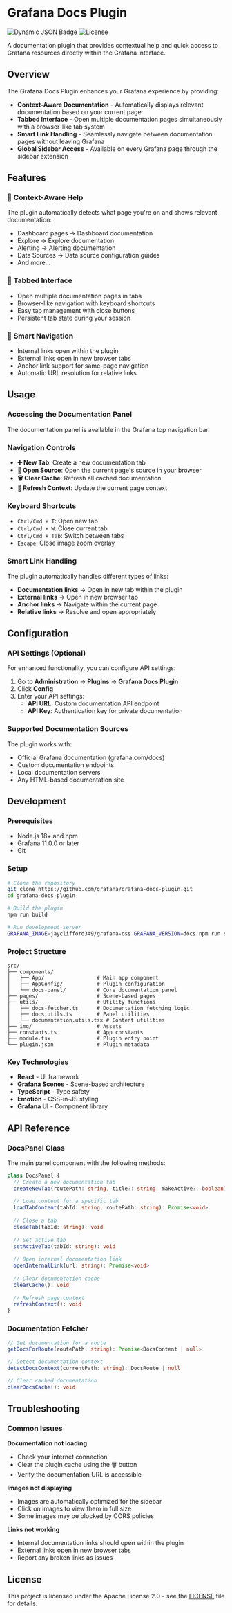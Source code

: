 # Grafana Docs Plugin

![Dynamic JSON Badge](https://img.shields.io/badge/dynamic/json?logo=grafana&query=$.version&url=https://grafana.com/api/plugins/grafana-grafanadocsplugin-app&label=Marketplace&prefix=v&color=F47A20)
[![License](https://img.shields.io/badge/License-Apache%202.0-blue.svg)](https://opensource.org/licenses/Apache-2.0)

A documentation plugin that provides contextual help and quick access to Grafana resources directly within the Grafana interface.

## Overview

The Grafana Docs Plugin enhances your Grafana experience by providing:

- **Context-Aware Documentation** - Automatically displays relevant documentation based on your current page
- **Tabbed Interface** - Open multiple documentation pages simultaneously with a browser-like tab system
- **Smart Link Handling** - Seamlessly navigate between documentation pages without leaving Grafana
- **Global Sidebar Access** - Available on every Grafana page through the sidebar extension


## Features

### 🎯 Context-Aware Help
The plugin automatically detects what page you're on and shows relevant documentation:
- Dashboard pages → Dashboard documentation
- Explore → Explore documentation  
- Alerting → Alerting documentation
- Data Sources → Data source configuration guides
- And more...

### 📑 Tabbed Interface
- Open multiple documentation pages in tabs
- Browser-like navigation with keyboard shortcuts
- Easy tab management with close buttons
- Persistent tab state during your session

### 🔗 Smart Navigation
- Internal links open within the plugin
- External links open in new browser tabs
- Anchor link support for same-page navigation
- Automatic URL resolution for relative links

## Usage

### Accessing the Documentation Panel

The documentation panel is available in the Grafana top navigation bar.

### Navigation Controls

- **➕ New Tab**: Create a new documentation tab
- **🔗 Open Source**: Open the current page's source in your browser
- **🗑️ Clear Cache**: Refresh all cached documentation
- **🔄 Refresh Context**: Update the current page context

### Keyboard Shortcuts

- `Ctrl/Cmd + T`: Open new tab
- `Ctrl/Cmd + W`: Close current tab
- `Ctrl/Cmd + Tab`: Switch between tabs
- `Escape`: Close image zoom overlay

### Smart Link Handling

The plugin automatically handles different types of links:
- **Documentation links** → Open in new tab within the plugin
- **External links** → Open in new browser tab
- **Anchor links** → Navigate within the current page
- **Relative links** → Resolve and open appropriately

## Configuration

### API Settings (Optional)

For enhanced functionality, you can configure API settings:

1. Go to **Administration** → **Plugins** → **Grafana Docs Plugin**
2. Click **Config**
3. Enter your API settings:
   - **API URL**: Custom documentation API endpoint
   - **API Key**: Authentication key for private documentation

### Supported Documentation Sources

The plugin works with:
- Official Grafana documentation (grafana.com/docs)
- Custom documentation endpoints
- Local documentation servers
- Any HTML-based documentation site

## Development

### Prerequisites

- Node.js 18+ and npm
- Grafana 11.0.0 or later
- Git

### Setup

```bash
# Clone the repository
git clone https://github.com/grafana/grafana-docs-plugin.git
cd grafana-docs-plugin

# Build the plugin
npm run build

# Run development server
GRAFANA_IMAGE=jayclifford349/grafana-oss GRAFANA_VERSION=docs npm run server
```


### Project Structure

```
src/
├── components/
│   ├── App/                 # Main app component
│   ├── AppConfig/           # Plugin configuration
│   └── docs-panel/          # Core documentation panel
├── pages/                   # Scene-based pages
├── utils/                   # Utility functions
│   ├── docs-fetcher.ts      # Documentation fetching logic
│   ├── docs.utils.ts        # Panel utilities
│   └── documentation.utils.tsx # Content utilities
├── img/                     # Assets
├── constants.ts             # App constants
├── module.tsx               # Plugin entry point
└── plugin.json              # Plugin metadata
```

### Key Technologies

- **React** - UI framework
- **Grafana Scenes** - Scene-based architecture
- **TypeScript** - Type safety
- **Emotion** - CSS-in-JS styling
- **Grafana UI** - Component library

## API Reference

### DocsPanel Class

The main panel component with the following methods:

```typescript
class DocsPanel {
  // Create a new documentation tab
  createNewTab(routePath: string, title?: string, makeActive?: boolean): Promise<string>
  
  // Load content for a specific tab
  loadTabContent(tabId: string, routePath: string): Promise<void>
  
  // Close a tab
  closeTab(tabId: string): void
  
  // Set active tab
  setActiveTab(tabId: string): void
  
  // Open internal documentation link
  openInternalLink(url: string): Promise<void>
  
  // Clear documentation cache
  clearCache(): void
  
  // Refresh page context
  refreshContext(): void
}
```

### Documentation Fetcher

```typescript
// Get documentation for a route
getDocsForRoute(routePath: string): Promise<DocsContent | null>

// Detect documentation context
detectDocsContext(currentPath: string): DocsRoute | null

// Clear cached documentation
clearDocsCache(): void
```

## Troubleshooting

### Common Issues

**Documentation not loading**
- Check your internet connection
- Clear the plugin cache using the 🗑️ button
- Verify the documentation URL is accessible

**Images not displaying**
- Images are automatically optimized for the sidebar
- Click on images to view them in full size
- Some images may be blocked by CORS policies

**Links not working**
- Internal documentation links should open within the plugin
- External links open in new browser tabs
- Report any broken links as issues


## License

This project is licensed under the Apache License 2.0 - see the [LICENSE](LICENSE) file for details.
